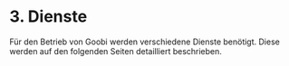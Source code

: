 # 3. Dienste

Für den Betrieb von Goobi werden verschiedene Dienste benötigt. Diese werden auf den folgenden Seiten detailliert beschrieben.

